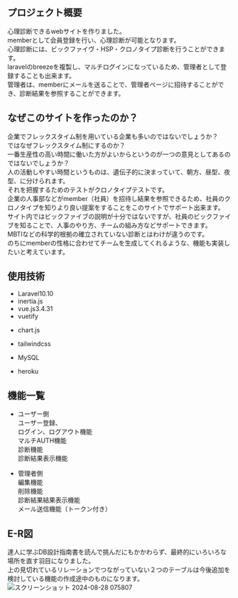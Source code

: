 ## プロジェクト概要　　

心理診断できるwebサイトを作りました。  
memberとして会員登録を行い、心理診断が可能となります。  
心理診断には、ビックファイヴ・HSP・クロノタイプ診断を行うことができます。  
laravelのbreezeを複製し、マルチログインになっているため、管理者として登録することも出来ます。  
管理者は、memberにメールを送ることで、管理者ページに招待することができ、診断結果を参照することができます。  　　

## なぜこのサイトを作ったのか？　　 
企業でフレックスタイム制を用いている企業も多いのではないでしょうか？  
ではなぜフレックスタイム制にするのか？  
一番生産性の高い時間に働いた方がよいからというのが一つの意見としてあるのではないでしょうか？  
人の活動しやすい時間というものは、遺伝子的に決まっていて、朝方、昼型、夜型、に分けられます。  
それを把握するためのテストがクロノタイプテストです。  
企業の人事部などがmember（社員）を招待し結果を参照できるため、社員のクロノタイプを知りより良い提案をすることをこのサイトでサポート出来ます。  
サイト内ではビックファイブの説明が十分ではないですが、社員のビックファイブを知ることで、人事のやり方、チームの組み方などサポートできます。  
MBTIなどの科学的根拠の確立されていない診断とはわけが違うのです。  
のちにmemberの性格に合わせてチームを生成してくれるような、機能も実装したいと考えています。  

## 使用技術 
+ Laravel10.10 
+ inertia.js 
+ vue.js3.4.31 
+ vuetify
* chart.js
+ tailwindcss
* MySQL
+ heroku

## 機能一覧 
+ ユーザー側  
ユーザー登録、  
ログイン、ログアウト機能   
マルチAUTH機能  
診断機能  
診断結果表示機能  　　

+ 管理者側  
編集機能  
削除機能  
診断結果結果表示機能  
メール送信機能（トークン付き）

## E-R図 
達人に学ぶDB設計指南書を読んで挑んだにもかかわらず、最終的にいろいろな場所を直す羽目になりました。  
上の見切れているリレーションでつながっていない２つのテーブルは今後追加を検討している機能の作成途中のものになります。  
![スクリーンショット 2024-08-28 075807](https://github.com/user-attachments/assets/050671b4-de07-4be9-b167-3097d03dcba8)
